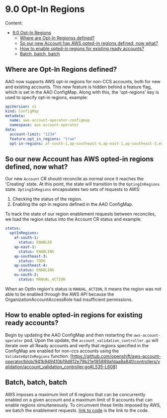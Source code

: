 # 9.0 Opt-In Regions

Content:

- [9.0 Opt-In Regions](#90-opt-in-regions)
  - [Where are Opt-In Regionss defined?](#where-are-opt-in-regions-defined)
  - [So our new Account has AWS opted-in regions defined, now what?](#so-our-new-account-has-aws-opted-in-regions-defined-now-what)
  - [How to enable opted-in regions for existing ready accounts?](#how-to-enable-opted-in-regions-for-existing-ready-accounts)
  - [Batch, batch, batch](#batch-batch-batch)

## Where are Opt-In Regions defined?
AAO now supports AWS opt-in regions for non-CCS accounts, both for new and existing accounts. This new feature is hidden behind a feature flag, which is set in the AAO ConfigMap. Along with this, the 'opt-regions' key is used to specify opt-in regions, example:
```yaml
apiVersion: v1
kind: ConfigMap
metadata:
  name: aws-account-operator-configmap
  namespace: aws-account-operator
data:
  account-limit: "1234"
  feature.opt_in_regions: "true"
  opt-in-regions: af-south-1,ap-southeast-4,ap-east-1,ap-southeast-3,eu-south-2
```

## So our new Account has AWS opted-in regions defined, now what?
Our new `Account` CR should reconcile as normal once it reaches the 'Creating' state. At this point, the state will transition to the `OptingInRegions` state. `OptingInRegions` encapsulates two sets of requests to AWS:
1. Checking the status of the region.
2. Enabling the opt-in regions defined in the AAO ConfigMap. 

To track the state of our region enablement requests between reconciles, we load the region status into the Account CR status and example:
```yaml
status:
  optInRegions:
    af-south-1:
      status: ENABLED
    ap-east-1:
      status: ENABLING
    ap-southeast-3:
      status: TODO
    ap-southeast-4:
      status: ENABLING
    eu-south-2:
      status: MANUAL_ACTION
```
When an OptIn region's status is `MANUAL_ACTION`, it means the region was not able to be enabled through the AWS API because the OrganizationAccountAccessRole had insufficient permissions.

## How to enable opted-in regions for existing ready accounts?
Begin by updating the AAO ConfigMap and then restarting the `aws-account-operator` pod. Upon the update, the `account_validation_controller.go` will iterate over all Ready accounts and verify that regions specified in the ConfigMap are enabled for non-ccs accounts using the `ValidateOptInRegions` function: [https://github.com/openshift/aws-account-operator/blob/941b949410b19d812e79b21e185889afdaa8a84f/controllers/validation/account_validation_controller.go#L535-L608]

## Batch, batch, batch
AWS imposes a maximum limit of 6 regions that can be concurrently enabled on a given account and a maximum limit of 9 accounts that can enable regions simultaneously. To circumvent these limits imposed by AWS, we batch the enablement requests. [link to code](https://github.com/openshift/aws-account-operator/blob/941b949410b19d812e79b21e185889afdaa8a84f/controllers/account/region_enablement.go#L92-L121) is the link to the code.

